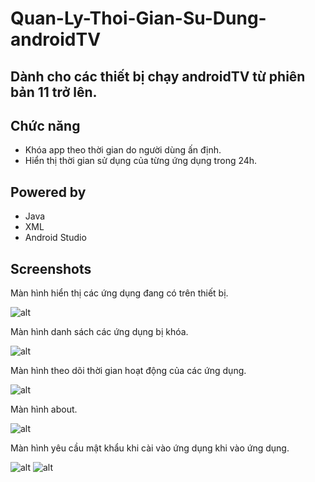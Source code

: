 
#                                                      Quan-Ly-Thoi-Gian-Su-Dung-androidTV

## Dành cho các thiết bị chạy androidTV từ phiên bản 11 trở lên.

## Chức năng
  + Khóa app theo thời gian do người dùng ấn định.
  + Hiển thị thời gian sử dụng của từng ứng dụng trong 24h.
  
  
## Powered by
-  Java
-  XML
-  Android Studio

## Screenshots

Màn hình hiển thị các ứng dụng đang có trên thiết bị.

![alt](https://github.com/QuangDuong-BN/LamDe/blob/main/viewallApp.png)

Màn hình danh sách các ứng dụng bị khóa.

![alt](https://github.com/QuangDuong-BN/LamDe/blob/main/viewAppBlock.png)

Màn hình theo dõi thời gian hoạt động của các ứng dụng.

![alt](https://github.com/QuangDuong-BN/LamDe/blob/main/timeUse.png)

Màn hình about.

![alt](https://github.com/QuangDuong-BN/LamDe/blob/main/about.png)

Màn hình yêu cầu mật khẩu khi cài vào ứng dụng khi vào ứng dụng.

![alt](https://github.com/QuangDuong-BN/LamDe/blob/main/login.png)
![alt](https://github.com/QuangDuong-BN/LamDe/blob/main/changePassword.png)







